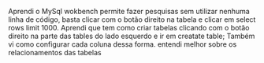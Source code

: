Aprendi o MySql wokbench permite fazer pesquisas sem utilizar nenhuma linha de código,
basta clicar com o botão direito na tabela e clicar em select rows limit 1000.
Aprendi que tem como criar tabelas clicando com o botão direito na parte das tables
do lado esquerdo e ir em creatate table;
Também vi como configurar cada coluna dessa forma.
entendi melhor sobre os relacionamentos das tabelas